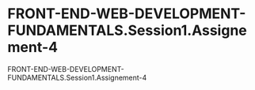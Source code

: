 # FRONT-END-WEB-DEVELOPMENT-FUNDAMENTALS.Session1.Assignement-4
FRONT-END-WEB-DEVELOPMENT-FUNDAMENTALS.Session1.Assignement-4
